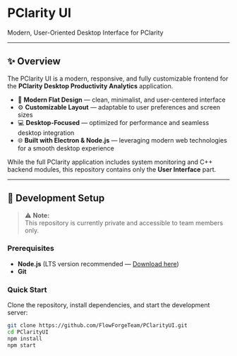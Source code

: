 # PClarity UI

Modern, User-Oriented Desktop Interface for PClarity

---

## ✨ Overview

The PClarity UI is a modern, responsive, and fully customizable frontend for the **PClarity Desktop Productivity Analytics** application.

- 🎨 **Modern Flat Design** — clean, minimalist, and user-centered interface
- ⚙️ **Customizable Layout** — adaptable to user preferences and screen sizes
- 💻 **Desktop-Focused** — optimized for performance and seamless desktop integration
- 🌐 **Built with Electron & Node.js** — leveraging modern web technologies for a smooth desktop experience

While the full PClarity application includes system monitoring and C++ backend modules, this repository contains only the **User Interface** part.

---

## 🚀 Development Setup

> ⚠️ **Note:**  
> This repository is currently private and accessible to team members only.

### Prerequisites

- **Node.js** (LTS version recommended — [Download here](https://nodejs.org/))
- **Git**

### Quick Start

Clone the repository, install dependencies, and start the development server:

```bash
git clone https://github.com/FlowForgeTeam/PClarityUI.git
cd PClarityUI
npm install
npm start

